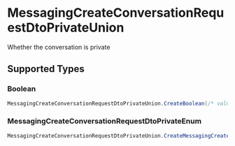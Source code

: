 # MessagingCreateConversationRequestDtoPrivateUnion

Whether the conversation is private


## Supported Types

### Boolean

```csharp
MessagingCreateConversationRequestDtoPrivateUnion.CreateBoolean(/* values here */);
```

### MessagingCreateConversationRequestDtoPrivateEnum

```csharp
MessagingCreateConversationRequestDtoPrivateUnion.CreateMessagingCreateConversationRequestDtoPrivateEnum(/* values here */);
```
